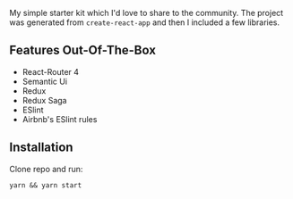 


My simple starter kit which I'd love to share to the community. The project was generated from `create-react-app` and then I included a few libraries.

## Features Out-Of-The-Box

* React-Router 4
* Semantic Ui
* Redux
* Redux Saga
* ESlint
* Airbnb's ESlint rules




## Installation

Clone repo and run:

```
yarn && yarn start
```
